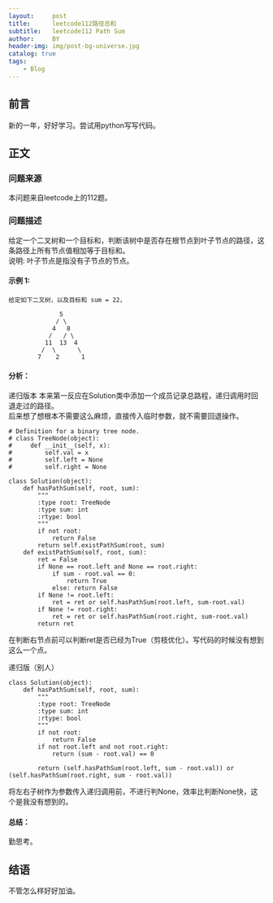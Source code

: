 ```yaml
---
layout:     post
title:      leetcode112路径总和
subtitle:   leetcode112 Path Sum
author:     BY
header-img: img/post-bg-universe.jpg
catalog: true
tags:
    - Blog
---
```



## 前言

新的一年，好好学习。尝试用python写写代码。

## 正文

### 问题来源

本问题来自leetcode上的112题。

### 问题描述

给定一个二叉树和一个目标和，判断该树中是否存在根节点到叶子节点的路径，这条路径上所有节点值相加等于目标和。  
说明: 叶子节点是指没有子节点的节点。

#### 示例 1:
```
给定如下二叉树，以及目标和 sum = 22，

              5
             / \
            4   8
           /   / \
          11  13  4
         /  \      \
        7    2      1
``` 

#### 分析：
递归版本
本来第一反应在Solution类中添加一个成员记录总路程，递归调用时回退走过的路径。  
后来想了想根本不需要这么麻烦，直接传入临时参数，就不需要回退操作。  
```
# Definition for a binary tree node.
# class TreeNode(object):
#     def __init__(self, x):
#         self.val = x
#         self.left = None
#         self.right = None

class Solution(object):
    def hasPathSum(self, root, sum):
        """
        :type root: TreeNode
        :type sum: int
        :rtype: bool
        """
        if not root:
            return False
        return self.existPathSum(root, sum)
    def existPathSum(self, root, sum):
        ret = False
        if None == root.left and None == root.right:
            if sum - root.val == 0:
                return True
            else: return False
        if None != root.left:
            ret = ret or self.hasPathSum(root.left, sum-root.val)
        if None != root.right:
            ret = ret or self.hasPathSum(root.right, sum-root.val)
        return ret
```
在判断右节点前可以判断ret是否已经为True（剪枝优化）。写代码的时候没有想到这么一个点。

递归版（别人）
```
class Solution(object):    
    def hasPathSum(self, root, sum):
        """
        :type root: TreeNode
        :type sum: int
        :rtype: bool
        """
        if not root:
            return False
        if not root.left and not root.right:
            return (sum - root.val) == 0
        
        return (self.hasPathSum(root.left, sum - root.val)) or (self.hasPathSum(root.right, sum - root.val))
```
将左右子树作为参数传入递归调用前，不进行判None，效率比判断None快，这个是我没有想到的。  
#### 总结：
勤思考。  

## 结语
不管怎么样好好加油。
